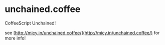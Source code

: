 unchained.coffee
================

CoffeeScript Unchained!

see [http://micy.in/unchained.coffee/](http://micy.in/unchained.coffee/) for more info!
